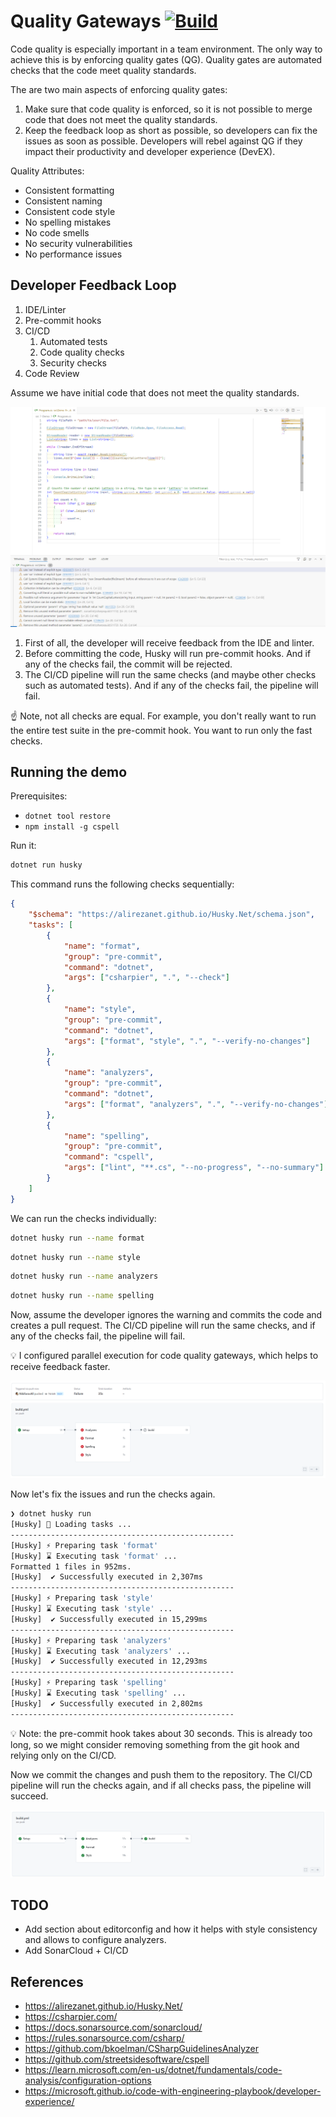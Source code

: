 # Quality Gateways [![Build](https://github.com/NikiforovAll/quality-gateways-demo-dotnet/actions/workflows/build.yml/badge.svg?branch=main)](https://github.com/NikiforovAll/quality-gateways-demo-dotnet/actions/workflows/build.yml)

Code quality is especially important in a team environment. The only way to achieve this is by enforcing quality gates (QG). Quality gates are automated checks that the code meet quality standards.

The are two main aspects of enforcing quality gates:
1. Make sure that code quality is enforced, so it is not possible to merge code that does not meet the quality standards.
2. Keep the feedback loop as short as possible, so developers can fix the issues as soon as possible. Developers will rebel against QG if they impact their productivity and developer experience (DevEX).

Quality Attributes:

* Consistent formatting
* Consistent naming
* Consistent code style
* No spelling mistakes
* No code smells
* No security vulnerabilities
* No performance issues


## Developer Feedback Loop

1. IDE/Linter
2. Pre-commit hooks
3. CI/CD
    1. Automated tests
    2. Code quality checks
    3. Security checks
4. Code Review

Assume we have initial code that does not meet the quality standards.

![code-before](./assets/code-before.png)

1. First of all, the developer will receive feedback from the IDE and linter.
2. Before committing the code, Husky will run pre-commit hooks. And if any of the checks fail, the commit will be rejected.
3. The CI/CD pipeline will run the same checks (and maybe other checks such as automated tests). And if any of the checks fail, the pipeline will fail.

☝️ Note, not all checks are equal. For example, you don't really want to run the entire test suite in the pre-commit hook. You want to run only the fast checks.

## Running the demo

Prerequisites:

* `dotnet tool restore`
* `npm install -g cspell`

Run it:

```bash
dotnet run husky
```

This command runs the following checks sequentially:

```json
{
    "$schema": "https://alirezanet.github.io/Husky.Net/schema.json",
    "tasks": [
        {
            "name": "format",
            "group": "pre-commit",
            "command": "dotnet",
            "args": ["csharpier", ".", "--check"]
        },
        {
            "name": "style",
            "group": "pre-commit",
            "command": "dotnet",
            "args": ["format", "style", ".", "--verify-no-changes"]
        },
        {
            "name": "analyzers",
            "group": "pre-commit",
            "command": "dotnet",
            "args": ["format", "analyzers", ".", "--verify-no-changes"]
        },
        {
            "name": "spelling",
            "group": "pre-commit",
            "command": "cspell",
            "args": ["lint", "**.cs", "--no-progress", "--no-summary"]
        }
    ]
}
```

We can run the checks individually:

```bash
dotnet husky run --name format
```

```bash
dotnet husky run --name style
```

```bash
dotnet husky run --name analyzers
```

```bash
dotnet husky run --name spelling
```

Now, assume the developer ignores the warning and commits the code and creates a pull request. The CI/CD pipeline will run the same checks, and if any of the checks fail, the pipeline will fail.

💡 I configured parallel execution for code quality gateways, which helps to receive feedback faster.

![ci-cd-failed](./assets/ci-cd-failed.png)

Now let's fix the issues and run the checks again.

```bash
❯ dotnet husky run
[Husky] 🚀 Loading tasks ...
--------------------------------------------------
[Husky] ⚡ Preparing task 'format'
[Husky] ⌛ Executing task 'format' ...
Formatted 1 files in 952ms.
[Husky]  ✔ Successfully executed in 2,307ms
--------------------------------------------------
[Husky] ⚡ Preparing task 'style'
[Husky] ⌛ Executing task 'style' ...
[Husky]  ✔ Successfully executed in 15,299ms
--------------------------------------------------
[Husky] ⚡ Preparing task 'analyzers'
[Husky] ⌛ Executing task 'analyzers' ...
[Husky]  ✔ Successfully executed in 12,293ms
--------------------------------------------------
[Husky] ⚡ Preparing task 'spelling'
[Husky] ⌛ Executing task 'spelling' ...
[Husky]  ✔ Successfully executed in 2,802ms
--------------------------------------------------
```

💡 Note: the pre-commit hook takes about 30 seconds. This is already too long, so we might consider removing something from the git hook and relying only on the CI/CD.

Now we commit the changes and push them to the repository. The CI/CD pipeline will run the checks again, and if all checks pass, the pipeline will succeed.

![ci-cd-success](./assets/ci-cd-success.png)


## TODO

* Add section about editorconfig and how it helps with style consistency and allows to configure analyzers.
* Add SonarCloud + CI/CD


## References

- <https://alirezanet.github.io/Husky.Net/>
- <https://csharpier.com/>
- <https://docs.sonarsource.com/sonarcloud/>
- <https://rules.sonarsource.com/csharp/>
- <https://github.com/bkoelman/CSharpGuidelinesAnalyzer>
- <https://github.com/streetsidesoftware/cspell>
- <https://learn.microsoft.com/en-us/dotnet/fundamentals/code-analysis/configuration-options>
- <https://microsoft.github.io/code-with-engineering-playbook/developer-experience/>
